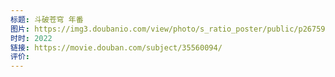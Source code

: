 ```yaml
---
标题: 斗破苍穹 年番
图片: https://img3.doubanio.com/view/photo/s_ratio_poster/public/p2675950683.webp
时时: 2022
链接: https://movie.douban.com/subject/35560094/
评价:
---
```



